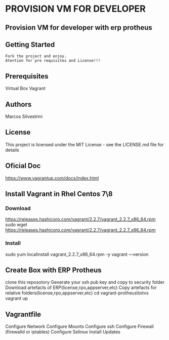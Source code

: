 # PROVISION VM FOR DEVELOPER

## Provision VM for developer with erp protheus

## Getting Started

	Fork the project and enjoy.
	Atention for pre requisites and License!!!

## Prerequisites

Virtual Box
Vagrant

## Authors

Marcos Silvestrini

## License

This project is licensed under the MIT License - see the LICENSE.md file for details

## Oficial Doc

https://www.vagrantup.com/docs/index.html

## Install Vagrant in Rhel Centos 7\8

### Download

https://releases.hashicorp.com/vagrant/2.2.7/vagrant_2.2.7_x86_64.rpm
sudo wget https://releases.hashicorp.com/vagrant/2.2.7/vagrant_2.2.7_x86_64.rpm

### Install 
sudo yum localinstall vagrant_2.2.7_x86_64.rpm -y
vagrant ––version

## Create Box with ERP Protheus
clone this reposotory
Generate your ssh pub key and copy to security folder
Download artefacts of ERP(license,rpo,appserver,etc)
Copy artefacts for relative folders(license,rpo,appserver,etc)
cd vagrant-protheus\totvs
vagrant up

## Vagrantfile
Configure Network
Configure Mounts
Configure ssh
Configure Firewall (firewalld or iptables)
Configure Selinux
Install Updates
<!--stackedit_data:
eyJoaXN0b3J5IjpbLTY3OTM1NjEyMSwtMTMxODk2MjExN119
-->
